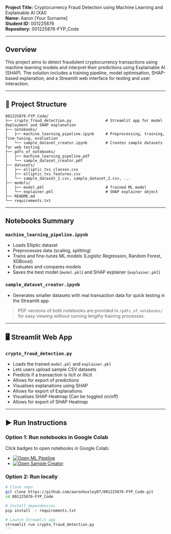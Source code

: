 **Project Title:** Cryptocurrency Fraud Detection using Machine Learning and Explainable AI (XAI)  
**Name:** Aaron [Your Surname]  
**Student ID:** 001225876  
**Repository:** 001225876-FYP_Code  

---

## Overview

This project aims to detect fraudulent cryptocurrency transactions using machine learning models and interpret their predictions using Explainable AI (SHAP). The solution includes a training pipeline, model optimisation, SHAP-based explanation, and a Streamlit web interface for testing and user interaction.

---

## 📁 Project Structure

```
001225876-FYP_Code/
├── crypto_fraud_detection.py               # Streamlit app for model deployment and SHAP explanation
├── notebooks/
│   ├── machine_learning_pipeline.ipynb     # Preprocessing, training, fine-tuning, evaluation
│   └── sample_dataset_creator.ipynb        # Creates sample datasets for web testing
├── pdfs_of_notebooks/
│   ├── machine_learning_pipeline.pdf
│   └── sample_dataset_creator.pdf
├── datasets/
│   ├── elliptic_txs_classes.csv
│   ├── elliptic_txs_features.csv
│   └── sample_dataset_1.csv, sample_dataset_2.csv, ...
├── models/
│   ├── model.pkl                           # Trained ML model
│   └── explainer.pkl                       # SHAP explainer object
├── README.md
└── requirements.txt
```

---

## Notebooks Summary

### `machine_learning_pipeline.ipynb`
- Loads Elliptic dataset
- Preprocesses data (scaling, splitting)
- Trains and fine-tunes ML models (Logistic Regression, Random Forest, XGBoost)
- Evaluates and compares models
- Saves the best model (`model.pkl`) and SHAP explainer (`explainer.pkl`)

### `sample_dataset_creator.ipynb`
- Generates smaller datasets with real transaction data for quick testing in the Streamlit app

> PDF versions of both notebooks are provided in `/pdfs_of_notebooks/` for easy viewing without running lengthy training processes.

---

## 🖥️ Streamlit Web App

### `crypto_fraud_detection.py`
- Loads the trained `model.pkl` and `explainer.pkl`
- Lets users upload sample CSV datasets
- Predicts if a transaction is licit or illicit
- Allows for export of predictions
- Visualises explanations using SHAP
- Allows for export of Explanations
- Visualises SHAP Heatmap (Can be toggled on/off)
- Allows for export of SHAP Heatmap

---

## ▶️ Run Instructions

### Option 1: Run notebooks in Google Colab

Click badges to open notebooks in Google Colab:

- [![Open ML Pipeline](https://colab.research.google.com/assets/colab-badge.svg)](https://colab.research.google.com/github/aaronhuxley07/001225876-FYP_Code/blob/main/notebooks/machine_learning_pipeline.ipynb)
- [![Open Sample Creator](https://colab.research.google.com/assets/colab-badge.svg)](https://colab.research.google.com/github/aaronhuxley07/001225876-FYP_Code/blob/main/notebooks/sample_dataset_creator.ipynb)

### Option 2: Run locally

```bash
# Clone repo
git clone https://github.com/aaronhuxley07/001225876-FYP_Code.git
cd 001225876-FYP_Code

# Install dependencies
pip install -r requirements.txt

# Launch Streamlit app
streamlit run crypto_fraud_detection.py
'''
